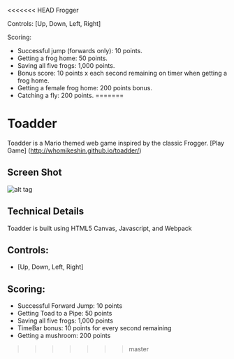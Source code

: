 <<<<<<< HEAD
Frogger

Controls: [Up, Down, Left, Right]

Scoring:
  - Successful jump (forwards only): 10 points.
  - Getting a frog home: 50 points.
  - Saving all five frogs: 1,000 points.
  - Bonus score: 10 points x each second remaining on timer when getting a frog home.
  - Getting a female frog home: 200 points bonus.
  - Catching a fly: 200 points.
=======
# Toadder
Toadder is a Mario themed web game inspired by the classic Frogger.
[Play Game] (http://whomikeshin.github.io/toadder/)

## Screen Shot
![alt tag](https://github.com/whomikeshin/toadder/blob/master/images/screenshot.png)
## Technical Details
Toadder is built using HTML5 Canvas, Javascript, and Webpack

## Controls:
  - [Up, Down, Left, Right]

## Scoring:
  - Successful Forward Jump: 10 points
  - Getting Toad to a Pipe: 50 points
  - Saving all five frogs: 1,000 points
  - TimeBar bonus: 10 points for every second remaining
  - Getting a mushroom: 200 points
>>>>>>> master
